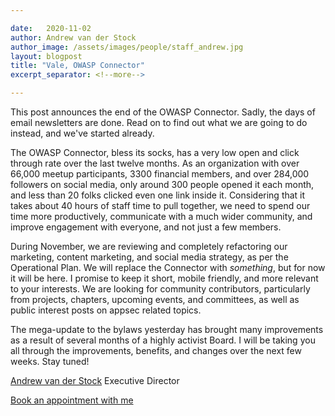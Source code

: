 ```yaml
---

date:   2020-11-02
author: Andrew van der Stock
author_image: /assets/images/people/staff_andrew.jpg
layout: blogpost
title: "Vale, OWASP Connector"
excerpt_separator: <!--more-->

---
```


This post announces the end of the OWASP Connector. Sadly, the days of email newsletters are done. Read on to find out what we are going to do instead, and we've started already.

<!--more-->

The OWASP Connector, bless its socks, has a very low open and click through rate over the last twelve months. As an organization with over 66,000 meetup participants, 3300 financial members, and over 284,000 followers on social media, only around 300 people opened it each month, and less than 20 folks clicked even one link inside it. Considering that it takes about 40 hours of staff time to pull together, we need to spend our time more productively, communicate with a much wider community, and improve engagement with everyone, and not just a few members.

During November, we are reviewing and completely refactoring our marketing, content marketing, and social media strategy, as per the Operational Plan. We will replace the Connector with *something*, but for now it will be here. I promise to keep it short, mobile friendly, and more relevant to your interests. We are looking for community contributors, particularly from projects, chapters, upcoming events, and committees, as well as public interest posts on appsec related topics.

The mega-update to the bylaws yesterday has brought many improvements as a result of several months of a highly activist Board. I will be taking you all through the improvements, benefits, and changes over the next few weeks. Stay tuned!

[Andrew van der Stock](mailto:andrew.vanderstock@owasp.com)
Executive Director

[Book an appointment with me](https://calend.ly/owasped)
